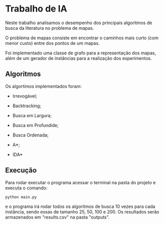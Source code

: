 # Trabalho de IA

Neste trabalho analisamos o desempenho dos principais algoritmos de busca da literatura no problema de mapas.

O problema de mapas consiste em encontrar o caminhos mais curto (com menor custo) entre dos pontos de um mapas.

Foi implementado uma classe de grafo para a representação dos mapas, além de um gerador de instâncias para a realização dos experimentos.

## Algoritmos

Os algortimos implementados foram:

- Irrevogável;

- Backtracking;

- Busca em Largura;

- Busca em Profundide;

- Busca Ordenada;

- A\*;

- IDA\*

## Execução

Para rodar executar o programa acessar o terminal na pasta do projeto e executa o comando:

`python main.py`

e o programa irá rodar todos os algoritmos de busca 10 vezes para cada instância, sendo essas de tamanho 25, 50, 100 e 200. Os resultados serão armazenados em "results.csv" na pasta "outputs".
